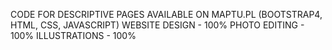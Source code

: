 CODE FOR DESCRIPTIVE PAGES AVAILABLE ON MAPTU.PL (BOOTSTRAP4, HTML, CSS, JAVASCRIPT)
WEBSITE DESIGN - 100%
PHOTO EDITING - 100%
ILLUSTRATIONS - 100%